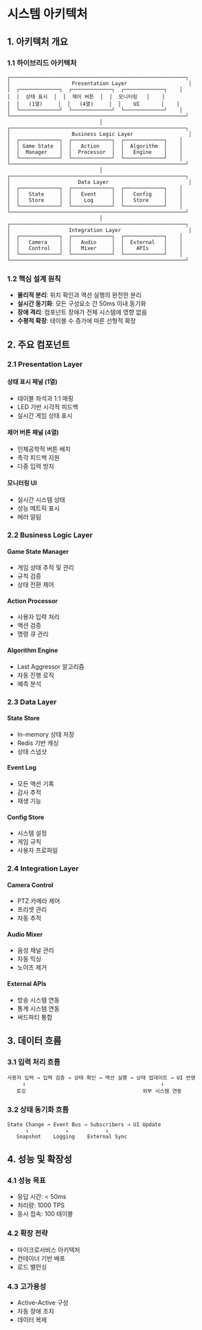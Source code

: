 # 시스템 아키텍처

## 1. 아키텍처 개요

### 1.1 하이브리드 아키텍처
```
┌─────────────────────────────────────────────────────────┐
│                    Presentation Layer                    │
│  ┌─────────────┐  ┌─────────────┐  ┌─────────────┐    │
│  │  상태 표시  │  │  제어 버튼  │  │  모니터링   │    │
│  │   (1열)     │  │   (4열)     │  │    UI       │    │
│  └─────────────┘  └─────────────┘  └─────────────┘    │
└─────────────────────────────────────────────────────────┘
                              │
┌─────────────────────────────────────────────────────────┐
│                    Business Logic Layer                  │
│  ┌─────────────┐  ┌─────────────┐  ┌─────────────┐    │
│  │ Game State  │  │   Action    │  │  Algorithm  │    │
│  │  Manager    │  │  Processor  │  │   Engine    │    │
│  └─────────────┘  └─────────────┘  └─────────────┘    │
└─────────────────────────────────────────────────────────┘
                              │
┌─────────────────────────────────────────────────────────┐
│                      Data Layer                          │
│  ┌─────────────┐  ┌─────────────┐  ┌─────────────┐    │
│  │   State     │  │   Event     │  │   Config    │    │
│  │   Store     │  │    Log      │  │   Store     │    │
│  └─────────────┘  └─────────────┘  └─────────────┘    │
└─────────────────────────────────────────────────────────┘
                              │
┌─────────────────────────────────────────────────────────┐
│                   Integration Layer                      │
│  ┌─────────────┐  ┌─────────────┐  ┌─────────────┐    │
│  │   Camera    │  │   Audio     │  │  External   │    │
│  │   Control   │  │   Mixer     │  │    APIs     │    │
│  └─────────────┘  └─────────────┘  └─────────────┘    │
└─────────────────────────────────────────────────────────┘
```

### 1.2 핵심 설계 원칙
- **물리적 분리**: 위치 확인과 액션 실행의 완전한 분리
- **실시간 동기화**: 모든 구성요소 간 50ms 이내 동기화
- **장애 격리**: 컴포넌트 장애가 전체 시스템에 영향 없음
- **수평적 확장**: 테이블 수 증가에 따른 선형적 확장

## 2. 주요 컴포넌트

### 2.1 Presentation Layer
#### 상태 표시 패널 (1열)
- 테이블 좌석과 1:1 매핑
- LED 기반 시각적 피드백
- 실시간 게임 상태 표시

#### 제어 버튼 패널 (4열)
- 인체공학적 버튼 배치
- 촉각 피드백 지원
- 다중 입력 방지

#### 모니터링 UI
- 실시간 시스템 상태
- 성능 메트릭 표시
- 에러 알림

### 2.2 Business Logic Layer
#### Game State Manager
- 게임 상태 추적 및 관리
- 규칙 검증
- 상태 전환 제어

#### Action Processor
- 사용자 입력 처리
- 액션 검증
- 명령 큐 관리

#### Algorithm Engine
- Last Aggressor 알고리즘
- 자동 진행 로직
- 예측 분석

### 2.3 Data Layer
#### State Store
- In-memory 상태 저장
- Redis 기반 캐싱
- 상태 스냅샷

#### Event Log
- 모든 액션 기록
- 감사 추적
- 재생 기능

#### Config Store
- 시스템 설정
- 게임 규칙
- 사용자 프로파일

### 2.4 Integration Layer
#### Camera Control
- PTZ 카메라 제어
- 프리셋 관리
- 자동 추적

#### Audio Mixer
- 음성 채널 관리
- 자동 믹싱
- 노이즈 제거

#### External APIs
- 방송 시스템 연동
- 통계 시스템 연동
- 써드파티 통합

## 3. 데이터 흐름

### 3.1 입력 처리 흐름
```
사용자 입력 → 입력 검증 → 상태 확인 → 액션 실행 → 상태 업데이트 → UI 반영
     ↓                                            ↓
   로깅                                      외부 시스템 연동
```

### 3.2 상태 동기화 흐름
```
State Change → Event Bus → Subscribers → UI Update
      ↓            ↓            ↓
   Snapshot    Logging    External Sync
```

## 4. 성능 및 확장성

### 4.1 성능 목표
- 응답 시간: < 50ms
- 처리량: 1000 TPS
- 동시 접속: 100 테이블

### 4.2 확장 전략
- 마이크로서비스 아키텍처
- 컨테이너 기반 배포
- 로드 밸런싱

### 4.3 고가용성
- Active-Active 구성
- 자동 장애 조치
- 데이터 복제